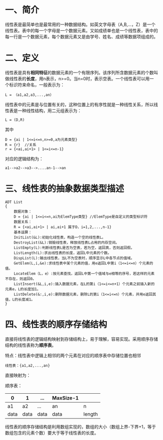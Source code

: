 # 一、简介

线性表是最简单也是最常用的一种数据结构。如英文字母表（A,B,...，Z）是一个线性表。表中的每一个字母是一个数据元素。又如成绩单也是一个线性表，表中的每一行是一个数据元素，每个数据元素又是由学号、姓名、成绩等数据项组成的。

# 二、定义

线性表是具有**相同特征**的数据元素的一个有限序列。该序列所含数据元素的个数叫做线性表的**长度**，用n表示，n>=0。当n=0时，表示空表。一个线性表可以用一个标识符来命名，一般表示为：

```
L = （a1,a2,a3,...,an）
```

线性表中的元素是与位置有关的，这种位置上的有序性就是一种线性关系，所以线性表是一种线性结构，用二元组表示为：

```
L = (D,R)
```

其中

```
D = {ai | 1<=i<=n,n>=0,a为元素类型}
R = {r}  //关系
r = {<ai,ai+1> | 1<=i<=n-1}
```

对应的逻辑结构为：

```
a1-->a2-->a3-->....an-1-->an
```

# 三、线性表的抽象数据类型描述

```
ADT List
{
    数据对象：
    D = {ai | 1<=i<=n,ai为ElemType类型} //ElemType是自定义的类型标识符
    数据关系：
    R = {<ai,ai+1> | ai,ai+1 属于D，i=1,2,...,n-1}
    基本运算：
    InitList(&L):初始化线性表，构造一个空的线性表L。
    DestroyList(&L):销毁线性表，释放线性表L占用的内存空间。
    ListEmpty(L):判断线性表L是否为空表，若为空，返回真，否则返回假。
    ListLength(L):求出线性表的长度，返回L中元素的个数。
    DispList(L):输出线性表，当L不为空表时，顺序显示L中各节点的值域。
    GetElem(L,i,&e):求线性表中某个元素的值，用e返回L中第i（1<=i<=n）个元素的值。
    LocateElem（L，e）:按元素查找，返回L中第一个值域与e相等的序号，若这样的元素不存在，则返回0。
    ListInsert(&L,i,e):插入数据元素，在L的第i（1<=i<=n+1）个元素之前插入新的元素e，L的长度加1。
    ListDelete(&:,i,e):删除数据元素，删除L的第i（1<=i<=n）个元素，并用e返回其值，L的长度减1。
}
```

# 四、线性表的顺序存储结构

直接将线性表的逻辑结构映射到存储结构上，易于理解，容易实现。采用顺序存储结构的线性表称为**顺序表**。

特点：线性表中逻辑上相邻的两个元素在对应的顺序表中存储位置也相邻

```
线性表：{a1,a2,...,an}
```

直接映射为：

顺序表：

| 0    | 1    | ...  | MaxSize-1 |        |
| ---- | ---- | ---- | --------- | ------ |
| a1   | a2   | ...  | an        | n      |
| data | data | data | data      | length |

线性表的顺序存储结构是利用数组实现的，数组的大小（数组上界-下界+1，等于数组包含的元素个数）要大于等于线性表的长度。

